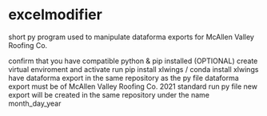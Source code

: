 # excelmodifier
short py program used to manipulate dataforma exports for McAllen Valley Roofing Co.


confirm that you have compatible python & pip installed 
(OPTIONAL) create virtual enviroment and activate
run pip install xlwings / conda install xlwings
have dataforma export in the same repository as the py file 
dataforma export must be of McAllen Valley Roofing Co. 2021 standard
run py file 
new export will be created in the same repository under the name month_day_year
